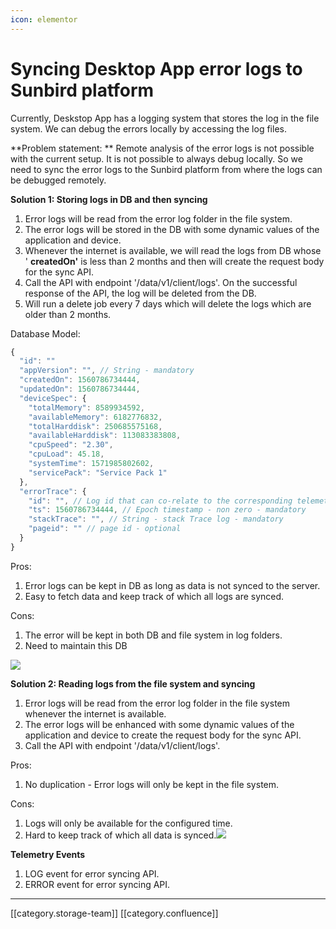 ```yaml
---
icon: elementor
---
```


# Syncing Desktop App error logs to Sunbird platform

Currently, Deskstop App has a logging system that stores the log in the file system. We can debug the errors locally by accessing the log files.&#x20;

\*\*Problem  statement: \*\* Remote analysis of the error logs is not possible with the current setup. It is not possible to always debug locally. So we need to sync the error logs to the Sunbird platform from where the logs can be debugged remotely.

**Solution 1: Storing logs in DB and then syncing**

1. Error logs will be read from the error log folder in the file system.
2. The error logs will be stored in the DB with some dynamic values of the application and device.
3. Whenever the internet is available, we will read the logs from DB whose ' **createdOn'** is less than 2 months and then will create the request body for the sync API.
4. Call the API with endpoint '/data/v1/client/logs'. On the successful response of the API, the log will be deleted from the DB.&#x20;
5. Will run a delete job every 7 days which will delete the logs which are older than 2 months.

Database Model:&#x20;

```js
{
  "id": ""
  "appVersion": "", // String - mandatory
  "createdOn": 1560786734444,
  "updatedOn": 1560786734444,
  "deviceSpec": {
    "totalMemory": 8589934592,
    "availableMemory": 6182776832,
    "totalHarddisk": 250685575168,
    "availableHarddisk": 113083383808,
    "cpuSpeed": "2.30",
    "cpuLoad": 45.18,
    "systemTime": 1571985802602,
    "servicePack": "Service Pack 1"
  },
  "errorTrace": {
    "id": "", // Log id that can co-relate to the corresponding telemetry error event
    "ts": 1560786734444, // Epoch timestamp - non zero - mandatory
    "stackTrace": "", // String - stack Trace log - mandatory            
    "pageid": "" // page id - optional
  }
}
```

Pros:&#x20;

1. Error logs can be kept in DB as long as data is not synced to the server.
2. Easy to fetch data and keep track of which all logs are synced.

Cons:&#x20;

1. The error will be kept in both DB and file system in log folders.
2. Need to maintain this DB

![](../../../../.gitbook/assets/error\_logging\_with\_DB.png)

**Solution 2: Reading logs from the file system and syncing**

1. Error logs will be read from the error log folder in the file system whenever the internet is available.
2. The error logs will be enhanced with some dynamic values of the application and device to create the request body for the sync API.
3. Call the API with endpoint '/data/v1/client/logs'.

Pros:

1. No duplication - Error logs will only be kept in the file system.

Cons:

1. Logs will only be available for the configured time.
2. Hard to keep track of which all data is synced.![](../../../../.gitbook/assets/error\_logging\_without\_DB.png)

**Telemetry Events**

1. LOG event for error syncing API.
2. ERROR event for error syncing API.

***

\[\[category.storage-team]] \[\[category.confluence]]
